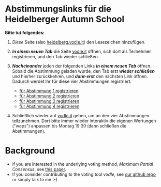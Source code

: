 # Abstimmungslinks für die Heidelberger Autumn School

**Bitte tut folgendes:**

1. *Diese* Seite (also [heidelberg.vodle.it](http://heidelberg.vodle.it)) den Lesezeichen hinzufügen.
2. ***In einem neuen Tab*** die Seite [vodle.it](http://vodle.it) öffnen, sich dort als Teilnehmer registrieren, und den Tab wieder schließen.
3. ***Nacheinander*** jeden der folgenden Links ***in einem neuen Tab*** öffnen. Sobald die Abstimmung geladen wurde, den Tab erst ***wieder schließen*** und hierher zurückkehren, und ***dann erst*** den nächsten Link öffnen. Dadurch werdet Ihr für diese vier Abstimmungen registriert:
   - [für Abstimmung 1 registrieren](https://vodle.osuosl.org/#/joinpoll/https%3A%2F%2Fvodle.osuosl.org%2Fcouch%2F/none/a4d3546d/96de179abb3d99b0)
   - [für Abstimmung 2 registrieren](https://vodle.osuosl.org/#/joinpoll/https%3A%2F%2Fvodle.osuosl.org%2Fcouch%2F/none/cb2ae625/c42c31adc04d4046)
   - [für Abstimmung 3 registrieren](https://vodle.osuosl.org/#/joinpoll/https%3A%2F%2Fvodle.osuosl.org%2Fcouch%2F/none/9aea4db4/bd9ca7096f6f0139)
   - [für Abstimmung 4 registrieren](https://vodle.osuosl.org/#/joinpoll/https%3A%2F%2Fvodle.osuosl.org%2Fcouch%2F/none/4f693e8a/45a265b44df093f9)

4. Schließlich wieder auf [vodle.it](http://vodle.it) gehen, um an den vier Abstimmungen teilzunehmen. 
Dort bitte immer wieder interaktiv die eigenen Wertungen ("waps") anpassen bis Montag 19:30 (dann schließen die Abstimmungen).

# Background

- If you are interested in the underlying voting method, *Maximum Partial Consensus*, see [this paper](https://papers.ssrn.com/sol3/papers.cfm?abstract_id=3751225).
- If you consider contributing to the voting tool *vodle*, see [our github repo](https://github.com/pik-gane/vodle) or simply talk to me :-)
